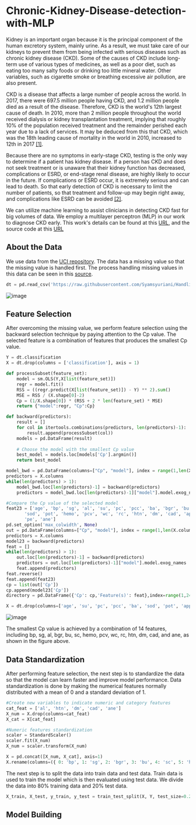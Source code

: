 # Chronic-Kidney-Disease-detection-with-MLP
Kidney is an important organ because it is the principal component of the human excretory system, mainly urine.
As a result, we must take care of our kidneys to prevent them from being infected with serious diseases such as chronic kidney disease (CKD).
Some of the causes of CKD include long-term use of various types of medicines, as well as a poor diet, such as eating too many salty foods or drinking too little mineral water. Other variables, such as cigarette smoke or breathing excessive air pollution, are also present.

CKD is a disease that affects a large number of people across the world. In 2017, there were 697.5 million people having CKD, and 1.2 million people died as a result of the disease. Therefore, CKD is the world's 12th largest cause of death. In 2010, more than 2 million people throughout the world received dialysis or kidney transplantation treatment, implying that roughly 10% of the population received treatment and the remainder perished each year due to a lack of services. It may be deduced from this that CKD, which was the 18th leading cause of mortality in the world in 2010, increased to 12th in 2017 [[1]](https://www.nature.com/articles/s41581-020-0268-7#:~:text=In%202017%2C%20CKD%20resulted%20in,%25%20of%20all%2Dcause%20mortality).

Because there are no symptoms in early-stage CKD, testing is the only way to determine if a patient has kidney disease. If a person has CKD and does not seek treatment or is unaware that their kidney function has decreased, complications or ESRD, or end-stage renal disease, are highly likely to occur in the future. If complications or ESRD occur, it is extremely serious and can lead to death. So that early detection of CKD is necessary to limit the number of patients, so that treatment and follow-up may begin right away, and complications like ESRD can be avoided [[2]](https://thesai.org/Publications/ViewPaper?Volume=10&Issue=8&Code=IJACSA&SerialNo=13).

We can utilize machine learning to assist clinicians in detecting CKD fast for big volumes of data. We employ a multilayer perceptron (MLP) in our work to diagnose CKD early. This work's details can be found at this [URL](https://github.com/Syamsyuriani/Chronic-Kidney-Disease-detection-with-MLP/blob/main/Mathematical-Modelling-of-Chronic-Kidney-Disease-with-MLP.pdf), and the source code at this [URL](https://github.com/Syamsyuriani/Chronic-Kidney-Disease-detection-with-MLP/blob/main/CKD%20detection%20with%20MLP.py)

## About the Data
We use data from the [UCI repository](https://archive.ics.uci.edu/ml/datasets/chronic_kidney_disease). The data has a missing value so that the missing value is handled first. The process handling missing values in this data can be seen in this [source](https://github.com/Syamsyuriani/Handling-missing-values-in-the-CKD-dataset).
```python
dt = pd.read_csv('https://raw.githubusercontent.com/Syamsyuriani/Handling-missing-values-in-the-CKD-dataset/main/Kidney_disease(Processed).csv')
```
![image](https://user-images.githubusercontent.com/72261134/151430339-feea6c86-48c0-4893-b5b9-3fcbae5835ae.png)

## Feature Selection
After overcoming the missing value, we perform feature selection using the backward selection technique by paying attention to the Cp value. The selected feature is a combination of features that produces the smallest Cp value.
```python
Y = dt.classification
X = dt.drop(columns = ['classification'], axis = 1)

def processSubset(feature_set):
    model = sm.OLS(Y,X[list(feature_set)])
    regr = model.fit()
    RSS = ((regr.predict(X[list(feature_set)]) - Y) ** 2).sum()
    MSE = RSS / (X.shape[0]-2)
    Cp = (1/X.shape[0]) * (RSS + 2 * len(feature_set) * MSE)
    return {"model":regr, "Cp":Cp}

def backward(predictors):
    result = []   
    for col in itertools.combinations(predictors, len(predictors)-1):
        result.append(processSubset(col))    
    models = pd.DataFrame(result)
    
    # Choose the model with the smallest Cp value
    best_model = models.loc[models['Cp'].argmin()]
    return best_model

model_bwd = pd.DataFrame(columns=["Cp", "model"], index = range(1,len(X.columns))) 
predictors = X.columns
while(len(predictors) > 1):  
    model_bwd.loc[len(predictors)-1] = backward(predictors)
    predictors = model_bwd.loc[len(predictors)-1]["model"].model.exog_names 

#Compare the Cp value of the selected model
feat23 = ['age', 'bp', 'sg', 'al', 'su', 'pc', 'pcc', 'ba', 'bgr', 'bu', 'sc',
       'sod', 'pot', 'hemo', 'pcv', 'wc', 'rc', 'htn', 'dm', 'cad', 'appet',
       'pe', 'ane']
pd.set_option('max_colwidth', None)
out = pd.DataFrame(columns=["Cp", "model"], index = range(1,len(X.columns)))
predictors = X.columns
model23 = backward(predictors)
feat = []
while(len(predictors) > 1):
    out.loc[len(predictors)-1] = backward(predictors)
    predictors = out.loc[len(predictors)-1]["model"].model.exog_names
    feat.append(predictors)
feat.reverse()
feat.append(feat23)
cp = list(out['Cp'])
cp.append(model23['Cp'])
directory = pd.DataFrame({'Cp': cp,'Feature(s)': feat},index=range(1,24))

X = dt.drop(columns=['age', 'su', 'pc', 'pcc', 'ba', 'sod', 'pot', 'appet', 'pe'])
```
![image](https://user-images.githubusercontent.com/72261134/151427230-53231bc8-14c1-479f-9173-81af1c670065.png)

The smallest Cp value is achieved by a combination of 14 features, including bp, sg, al, bgr, bu, sc, hemo, pcv, wc, rc, htn, dm, cad, and ane, as shown in the figure above.

## Data Standardization
After performing feature selection, the next step is to standardize the data so that the model can learn faster and improve model performance. Data standardization is done by making the numerical features normally distributed with a mean of 0 and a standard deviation of 1.
```python
#Create new variables to indicate numeric and category features
cat_feat = ['al', 'htn', 'dm', 'cad', 'ane']
X_num = X.drop(columns=cat_feat)
X_cat = X[cat_feat]

#Numeric features standardization
scaler = StandardScaler()
scaler.fit(X_num)
X_num = scaler.transform(X_num)

X = pd.concat([X_num, X_cat], axis=1)
X.rename(columns=({ 0: 'bp', 1: 'sg', 2: 'bgr', 3: 'bu', 4: 'sc', 5: 'hemo', 6: 'pcv', 7: 'wc', 8: 'rc'}),inplace=True)
```
The next step is to split the data into train data and test data. Train data is used to train the model which is then evaluated using test data. We divide the data into 80% training data and 20% test data.
```python
X_train, X_test, y_train, y_test = train_test_split(X, Y, test_size=0.2, random_state = 42)
```
## Model Building









